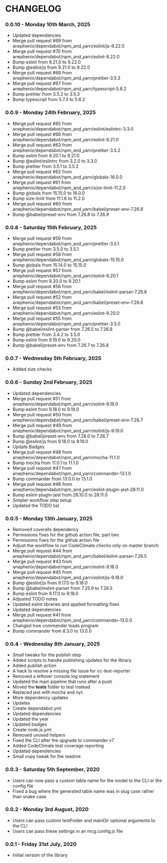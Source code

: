 # CHANGELOG

### 0.0.10 - Monday 10th March, 2025

- Updated dependencies
- Merge pull request #69 from anephenix/dependabot/npm_and_yarn/eslint/js-9.22.0
- Merge pull request #70 from anephenix/dependabot/npm_and_yarn/eslint-9.22.0
- Bump eslint from 9.21.0 to 9.22.0
- Bump @eslint/js from 9.21.0 to 9.22.0
- Merge pull request #68 from anephenix/dependabot/npm_and_yarn/prettier-3.5.3
- Merge pull request #67 from anephenix/dependabot/npm_and_yarn/typescript-5.8.2
- Bump prettier from 3.5.2 to 3.5.3
- Bump typescript from 5.7.3 to 5.8.2

### 0.0.9 - Monday 24th February, 2025

- Merge pull request #65 from anephenix/dependabot/npm_and_yarn/eslint/eslintrc-3.3.0
- Merge pull request #66 from anephenix/dependabot/npm_and_yarn/eslint-9.21.0
- Merge pull request #63 from anephenix/dependabot/npm_and_yarn/prettier-3.5.2
- Bump eslint from 9.20.1 to 9.21.0
- Bump @eslint/eslintrc from 3.2.0 to 3.3.0
- Bump prettier from 3.5.1 to 3.5.2
- Merge pull request #62 from anephenix/dependabot/npm_and_yarn/globals-16.0.0
- Merge pull request #61 from anephenix/dependabot/npm_and_yarn/size-limit-11.2.0
- Bump globals from 15.15.0 to 16.0.0
- Bump size-limit from 11.1.6 to 11.2.0
- Merge pull request #60 from anephenix/dependabot/npm_and_yarn/babel/preset-env-7.26.9
- Bump @babel/preset-env from 7.26.8 to 7.26.9

### 0.0.8 - Saturday 15th February, 2025

- Merge pull request #59 from anephenix/dependabot/npm_and_yarn/prettier-3.5.1
- Bump prettier from 3.5.0 to 3.5.1
- Merge pull request #58 from anephenix/dependabot/npm_and_yarn/globals-15.15.0
- Bump globals from 15.14.0 to 15.15.0
- Merge pull request #57 from anephenix/dependabot/npm_and_yarn/eslint-9.20.1
- Bump eslint from 9.20.0 to 9.20.1
- Merge pull request #56 from anephenix/dependabot/npm_and_yarn/babel/eslint-parser-7.26.8
- Merge pull request #52 from anephenix/dependabot/npm_and_yarn/babel/preset-env-7.26.8
- Merge pull request #53 from anephenix/dependabot/npm_and_yarn/eslint-9.20.0
- Merge pull request #55 from anephenix/dependabot/npm_and_yarn/prettier-3.5.0
- Bump @babel/eslint-parser from 7.26.5 to 7.26.8
- Bump prettier from 3.4.2 to 3.5.0
- Bump eslint from 9.19.0 to 9.20.0
- Bump @babel/preset-env from 7.26.7 to 7.26.8

### 0.0.7 - Wednesday 5th February, 2025

- Added size checks

### 0.0.6 - Sunday 2nd February, 2025

- Updated dependencies
- Merge pull request #51 from anephenix/dependabot/npm_and_yarn/eslint-9.19.0
- Bump eslint from 9.18.0 to 9.19.0
- Merge pull request #50 from anephenix/dependabot/npm_and_yarn/babel/preset-env-7.26.7
- Merge pull request #49 from anephenix/dependabot/npm_and_yarn/eslint/js-9.19.0
- Bump @babel/preset-env from 7.26.0 to 7.26.7
- Bump @eslint/js from 9.18.0 to 9.19.0
- Update Badges
- Merge pull request #48 from anephenix/dependabot/npm_and_yarn/mocha-11.1.0
- Bump mocha from 11.0.1 to 11.1.0
- Merge pull request #47 from anephenix/dependabot/npm_and_yarn/commander-13.1.0
- Bump commander from 13.0.0 to 13.1.0
- Merge pull request #46 from anephenix/dependabot/npm_and_yarn/eslint-plugin-jest-28.11.0
- Bump eslint-plugin-jest from 28.10.0 to 28.11.0
- Simpler workflow step setup
- Updated the TODO list

### 0.0.5 - Monday 13th January, 2025

- Removed coveralls dependency
- Permissions fixes for the github action file, part two
- Permissions fixes for the github action file
- Adjust the workflow to run CodeClimate checks only on master branch
- Merge pull request #44 from anephenix/dependabot/npm_and_yarn/babel/eslint-parser-7.26.5
- Merge pull request #43 from anephenix/dependabot/npm_and_yarn/eslint-9.18.0
- Merge pull request #45 from anephenix/dependabot/npm_and_yarn/eslint/js-9.18.0
- Bump @eslint/js from 9.17.0 to 9.18.0
- Bump @babel/eslint-parser from 7.25.9 to 7.26.5
- Bump eslint from 9.17.0 to 9.18.0
- Adjusted TODO notes
- Updated eslint libraries and applied formatting fixes
- Updated dependencies
- Merge pull request #41 from anephenix/dependabot/npm_and_yarn/commander-13.0.0
- Changed how commander loads program
- Bump commander from 8.3.0 to 13.0.0

### 0.0.4 - Wednesday 8th January, 2025

- Small tweaks for the publish step
- Added scripts to handle publishing updates for the library
- Added publish action
- A hack to resolve a missing file issue for cc-test-reporter
- Removed a leftover console.log statement
- Updated the main pipeline that runs after a push
- Moved the __tests__ folder to test instead
- Replaced jest with mocha and nyc
- More dependency updates
- Updates
- Create dependabot.yml
- Updated dependencies
- Updated the year
- Updated badges
- Create node.js.yml
- Removed unused helpers
- Fixed the CLI after the upgrade to commander v7
- Added CodeClimate test coverage reporting
- Updated dependencies
- Small copy tweak for the readme

### 0.0.3 - Saturday 5th September, 2020

-   Users can now pass a custom table name for the model to the CLI or the config file
-   Fixed a bug where the generated table name was in slug case rather than snake case

### 0.0.2 - Monday 3rd August, 2020

-   Users can pass custom testFolder and mainDir optional arguments to the CLI
-   Users can pass these settings in an mcg.config.js file

### 0.0.1 - Friday 31st July, 2020

-   Initial version of the library
